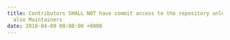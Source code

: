 ```yaml
---
title: Contributors SHALL NOT have commit access to the repository unless they are
  also Maintainers
date: 2018-04-09 00:00:00 +0000
---
```

